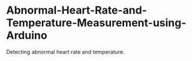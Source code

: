 # Abnormal-Heart-Rate-and-Temperature-Measurement-using-Arduino
Detecting abnormal heart rate and temperature.
